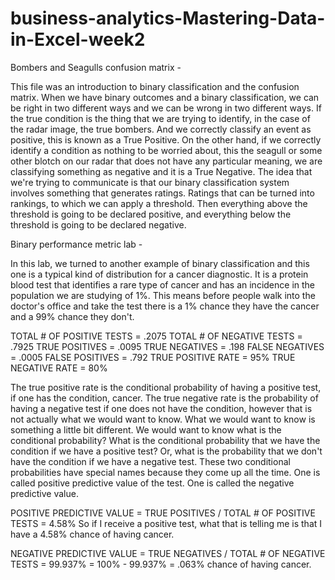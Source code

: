# business-analytics-Mastering-Data-in-Excel-week2

Bombers and Seagulls confusion matrix - 

This file was an introduction to binary classification and the confusion matrix. When we have binary outcomes and a binary classification, 
we can be right in two different ways and we can be wrong in two different ways. If the true condition is the thing that we are trying to identify, 
in the case of the radar image, the true bombers. And we correctly classify an event as positive, this is known as a True Positive. On the other hand, 
if we correctly identify a condition as nothing to be worried about, this the seagull or some other blotch on our radar that does not have any particular meaning, 
we are classifying something as negative and it is a True Negative. The idea that we're trying to communicate is that our binary classification system involves 
something that generates ratings. Ratings that can be turned into rankings, to which we can apply a threshold. Then everything above the threshold is going to be 
declared positive, and everything below the threshold is going to be declared negative.








Binary performance metric lab -

In this lab, we turned to another example of binary classification and this one is a typical kind of distribution for a cancer diagnostic. It is a protein blood test
that identifies a rare type of cancer and has an incidence in the population we are studying of 1%. This means before people walk into the doctor's office and take the test there is a 1% chance they have the cancer and a 99% chance they don't.

TOTAL # OF POSITIVE TESTS = .2075
TOTAL # OF NEGATIVE TESTS = .7925
TRUE POSITIVES = .0095
TRUE NEGATIVES = .198
FALSE NEGATIVES = .0005
FALSE POSITIVES = .792
TRUE POSITIVE RATE = 95%
TRUE NEGATIVE RATE = 80%

The true positive rate is the conditional probability of having a positive test, if one has the condition, cancer. 
The true negative rate is the probability of having a negative test if one does not have the condition, however that is not actually what we would want to know. What we would want to know is something a little bit different. We would want to know what is the conditional probability? What is the conditional probability that we have the condition
if we have a positive test? Or, what is the probability that we don't have the condition if we have a negative test. These two conditional probabilities have special names because they come up all the time. One is called positive predictive value of the test. One is called the negative predictive value.

POSITIVE PREDICTIVE VALUE = TRUE POSITIVES / TOTAL # OF POSITIVE TESTS = 4.58%    So if I receive a positive test, what that is telling me is that I have a 4.58% chance of having cancer. 

NEGATIVE PREDICTIVE VALUE = TRUE NEGATIVES / TOTAL # OF NEGATIVE TESTS = 99.937%     =    100% - 99.937% = .063% chance of having cancer. 


